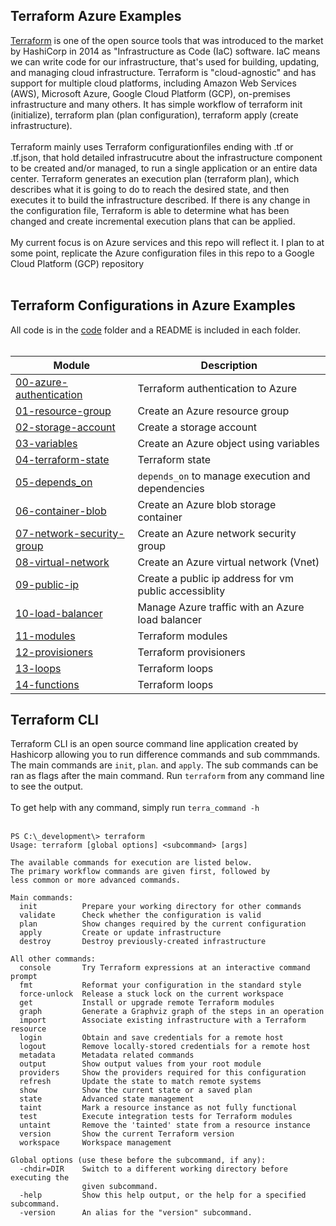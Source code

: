 ## Terraform Azure Examples

[Terraform](https://developer.hashicorp.com/terraform/intro) is one of the open source tools that was introduced to the market by HashiCorp in 2014 as "Infrastructure as Code (IaC) software. IaC means we can write code for our infrastructure, that's used for building, updating, and managing cloud infrastructure. Terraform is "cloud-agnostic" and has support for multiple cloud platforms, including Amazon Web Services (AWS), Microsoft Azure, Google Cloud Platform (GCP), on-premises infrastructure and many others.  It has simple workflow of terraform init (initialize), terraform plan (plan configuration), terraform apply (create infrastructure).
<br /><br />
Terraform mainly uses Terraform configurationfiles ending with .tf or .tf.json, that hold detailed infrastrucutre about the infrastructure component to be created and/or managed, to run a single application or an entire data center.  Terraform generates an execution plan (terraform plan), which describes what it is going to do to reach the desired state, and then executes it to build the infrastructure described. If there is any change in the configuration file, Terraform is able to determine what has been changed and create incremental execution plans that can be applied.
<br /><br />
My current focus is on Azure services and this repo will reflect it.  I plan to at some point, replicate the Azure configuration files in this repo to a Google Cloud Platform (GCP) repository
<br /><br />

## Terraform Configurations in Azure Examples
All code is in the [code](https://github.com/jonhider/terraform-examples-azure/tree/main/code) folder and a README is included in each folder.<br /><br />

| Module | Description |
| --- | --- |
| [00-azure-authentication](https://github.com/jonhider/terraform-examples-azure/tree/main/code/00-azure-authentication) | Terraform authentication to Azure |
| [01-resource-group](https://github.com/jonhider/terraform-examples-azure/tree/main/code/01-resource-group) | Create an Azure resource group |
| [02-storage-account](https://github.com/jonhider/terraform-examples-azure/tree/main/code/02-storage-account) | Create a storage account |
| [03-variables](https://github.com/jonhider/terraform-examples-azure/tree/main/code/03-variables) | Create an Azure object using variables |
| [04-terraform-state](https://github.com/jonhider/terraform-examples-azure/tree/main/code/04-terraform-state) | Terraform state |
| [05-depends_on](https://github.com/jonhider/terraform-examples-azure/tree/main/code/05-depends_on) | ```depends_on``` to manage execution and dependencies |
| [06-container-blob](https://github.com/jonhider/terraform-examples-azure/tree/main/code/06-container-blob) | Create an Azure blob storage container |
| [07-network-security-group](https://github.com/jonhider/terraform-examples-azure/tree/main/code/07-network-security-group) | Create an Azure network security group |
| [08-virtual-network](https://github.com/jonhider/terraform-examples-azure/tree/main/code/08-virtual-network) | Create an Azure virtual network (Vnet) |
| [09-public-ip](https://github.com/jonhider/terraform-examples-azure/tree/main/code/09-public-ip) | Create a public ip address for vm public accessiblity |
| [10-load-balancer](https://github.com/jonhider/terraform-examples-azure/tree/main/code/10-load-balancer) | Manage Azure traffic with an Azure load balancer |
| [11-modules](https://github.com/jonhider/terraform-examples-azure/tree/main/code/11-modules) | Terraform modules |
| [12-provisioners](https://github.com/jonhider/terraform-examples-azure/tree/main/code/12-provisioners) | Terraform provisioners |
| [13-loops](https://github.com/jonhider/terraform-examples-azure/tree/main/code/13-loops) | Terraform loops |
| [14-functions](https://github.com/jonhider/terraform-examples-azure/tree/main/code/14-functions) | Terraform loops |


## Terraform CLI

Terraform CLI is an open source command line application created by Hashicorp allowing you to run difference commands and sub commmands.  The main commands are ```init```, ```plan```. and ```apply```.  The sub commands can be ran as flags after the main command.  Run ```terraform``` from any command line to see the output.
<br /><br />
To get help with any command, simply run ```terra_command -h```
<br/><br />
```
PS C:\_development\> terraform
Usage: terraform [global options] <subcommand> [args]

The available commands for execution are listed below.
The primary workflow commands are given first, followed by
less common or more advanced commands.

Main commands:
  init          Prepare your working directory for other commands
  validate      Check whether the configuration is valid
  plan          Show changes required by the current configuration
  apply         Create or update infrastructure
  destroy       Destroy previously-created infrastructure

All other commands:
  console       Try Terraform expressions at an interactive command prompt
  fmt           Reformat your configuration in the standard style
  force-unlock  Release a stuck lock on the current workspace
  get           Install or upgrade remote Terraform modules
  graph         Generate a Graphviz graph of the steps in an operation
  import        Associate existing infrastructure with a Terraform resource
  login         Obtain and save credentials for a remote host
  logout        Remove locally-stored credentials for a remote host
  metadata      Metadata related commands
  output        Show output values from your root module
  providers     Show the providers required for this configuration
  refresh       Update the state to match remote systems
  show          Show the current state or a saved plan
  state         Advanced state management
  taint         Mark a resource instance as not fully functional
  test          Execute integration tests for Terraform modules
  untaint       Remove the 'tainted' state from a resource instance
  version       Show the current Terraform version
  workspace     Workspace management

Global options (use these before the subcommand, if any):
  -chdir=DIR    Switch to a different working directory before executing the
                given subcommand.
  -help         Show this help output, or the help for a specified subcommand.
  -version      An alias for the "version" subcommand.
```